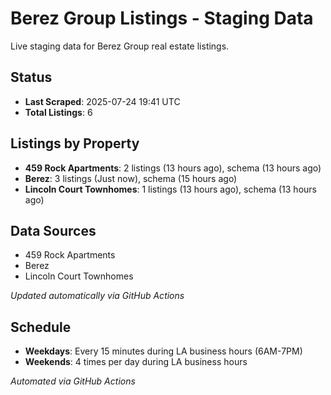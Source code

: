 # Berez Group Listings - Staging Data

Live staging data for Berez Group real estate listings.

## Status

- **Last Scraped**: 2025-07-24 19:41 UTC
- **Total Listings**: 6

## Listings by Property

- **459 Rock Apartments**: 2 listings (13 hours ago), schema (13 hours ago)
- **Berez**: 3 listings (Just now), schema (15 hours ago)
- **Lincoln Court Townhomes**: 1 listings (13 hours ago), schema (13 hours ago)

## Data Sources

- 459 Rock Apartments
- Berez
- Lincoln Court Townhomes

*Updated automatically via GitHub Actions*

## Schedule

- **Weekdays**: Every 15 minutes during LA business hours (6AM-7PM)
- **Weekends**: 4 times per day during LA business hours

*Automated via GitHub Actions*
